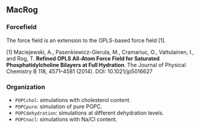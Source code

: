 ## MacRog

### Forcefield

The force field is an extension to the OPLS-based force field [1].

[1] Maciejewski, A., Pasenkiewicz-Gierula, M., Cramariuc, O., Vattulainen, I., and Rog, T. **Refined OPLS All-Atom Force Field for Saturated Phosphatidylcholine Bilayers at Full Hydration**. The Journal of Physical Chemistry B 118, 4571–4581 (2014). DOI: 10.1021/jp5016627

### Organization

- `POPCchol`: simulations with cholesterol content.
- `POPCpure`: simulation of pure POPC.
- `POPCdehydration`: simulations at different dehydration levels.
- `POPCnacl`: simulations with Na/Cl content.